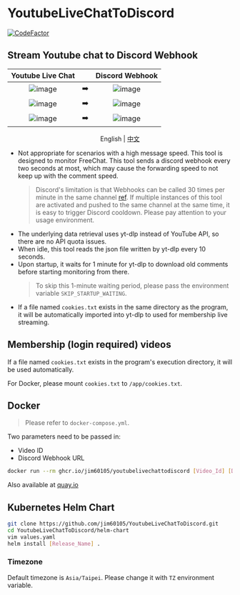 # YoutubeLiveChatToDiscord

[![CodeFactor](https://www.codefactor.io/repository/github/jim60105/youtubelivechattodiscord/badge/master)](https://www.codefactor.io/repository/github/jim60105/youtubelivechattodiscord/overview/master)

## Stream Youtube chat to Discord Webhook

|                                                Youtube Live Chat                                                |     |                                                 Discord Webhook                                                 |
| :-------------------------------------------------------------------------------------------------------------: | :-: | :-------------------------------------------------------------------------------------------------------------: |
| ![image](https://user-images.githubusercontent.com/16995691/151545455-af26cbe6-0942-464a-b15e-76ca67dfa142.png) | ➡️  | ![image](https://user-images.githubusercontent.com/16995691/151438025-d0c4a2de-6845-4d64-93db-89afb2f98e45.png) |
| ![image](https://user-images.githubusercontent.com/16995691/151545035-0dfc65e3-41a4-4342-b0c4-178b53a077d6.png) | ➡️  | ![image](https://user-images.githubusercontent.com/16995691/151545242-651cdbd1-ae8c-4a47-acda-7b9a3b4f59ba.png) |
| ![image](https://user-images.githubusercontent.com/16995691/151663570-999a5c8c-a336-407e-906a-56399530417b.png) | ➡️  | ![image](https://user-images.githubusercontent.com/16995691/151663574-dc5abbc2-cb5d-4e40-a4ce-bfc39f2a7029.png) |

<p align="center">
  <span>English</span> |
  <a href="https://github.com/jim60105/YoutubeLiveChatToDiscord/blob/master/README.zh.md">
    中文
  </a>
</p>

- Not appropriate for scenarios with a high message speed. This tool is designed to monitor FreeChat.
  This tool sends a discord webhook every two seconds at most, which may cause the forwarding speed to not keep up with the comment speed.
  > Discord's limitation is that Webhooks can be called 30 times per minute in the same channel [ref](https://twitter.com/lolpython/status/967621046277820416).
  > If multiple instances of this tool are activated and pushed to the same channel at the same time, it is easy to trigger Discord cooldown. Please pay attention to your usage environment.
- The underlying data retrieval uses yt-dlp instead of YouTube API, so there are no API quota issues.
- When idle, this tool reads the json file written by yt-dlp every 10 seconds.
- Upon startup, it waits for 1 minute for yt-dlp to download old comments before starting monitoring from there.
  > To skip this 1-minute waiting period, please pass the environment variable `SKIP_STARTUP_WAITING`.
- If a file named `cookies.txt` exists in the same directory as the program, it will be automatically imported into yt-dlp to used for membership live streaming.

## Membership (login required) videos

If a file named `cookies.txt` exists in the program's execution directory, it will be used automatically.

For Docker, please mount `cookies.txt` to `/app/cookies.txt`.

## Docker

> Please refer to `docker-compose.yml`.

Two parameters need to be passed in:

- Video ID
- Discord Webhook URL

```sh
docker run --rm ghcr.io/jim60105/youtubelivechattodiscord [Video_Id] [Discord_Webhook_Url]
```

Also available at [quay.io](https://quay.io/jim60105/youtubelivechattodiscord)

## Kubernetes Helm Chart

```sh
git clone https://github.com/jim60105/YoutubeLiveChatToDiscord.git
cd YoutubeLiveChatToDiscord/helm-chart
vim values.yaml
helm install [Release_Name] .
```

### Timezone

Default timezone is `Asia/Taipei`. Please change it with `TZ` environment variable.
